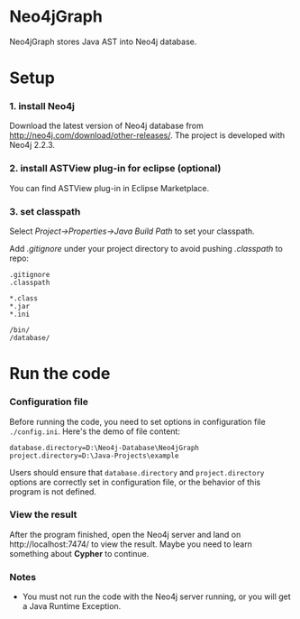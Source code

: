 # Neo4jGraph

Neo4jGraph stores Java AST into Neo4j database.

# Setup

### 1. install Neo4j

Download the latest version of Neo4j database from http://neo4j.com/download/other-releases/. 
The project is developed with Neo4j 2.2.3. 

### 2. install ASTView plug-in for eclipse (optional)

You can find ASTView plug-in in Eclipse Marketplace.

### 3. set classpath

Select _Project->Properties->Java Build Path_ to set your classpath.

Add _.gitignore_ under your project directory to avoid pushing _.classpath_ to repo:

	.gitignore
	.classpath
	
	*.class
	*.jar
	*.ini
	
	/bin/
	/database/

# Run the code

### Configuration file

Before running the code, you need to set options in configuration file `./config.ini`. Here's the demo of file content:

	database.directory=D:\Neo4j-Database\Neo4jGraph
	project.directory=D:\Java-Projects\example
	
Users should ensure that `database.directory` and `project.directory` options are correctly set in configuration file, or the behavior of this program is not defined.

### View the result

After the program finished, open the Neo4j server and land on http://localhost:7474/ to view the result. Maybe you need to learn something about **Cypher** to continue.

### Notes

+ You must not run the code with the Neo4j server running, or you will get a Java Runtime Exception.





